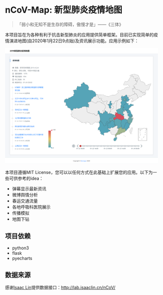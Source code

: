# nCoV-Map: 新型肺炎疫情地图

> 「弱小和无知不是生存的障碍，傲慢才是」——《三体》

本项目旨在为各种有利于抗击新型肺炎的应用提供简单框架。目前已实现简单的疫情演进地图(自2020年1月22日9点始)及资讯展示功能。应用示例如下：

![](nCoV-Map.png)

本项目遵循MIT License，您可以以任何方式在此基础上扩展您的应用。以下为一些可供参考的idea：

* 弹幕显示最新资讯
* 微博舆情分析
* 春运交通流量
* 各地呼吸科医院展示
* 传播模拟
* 地图下钻

## 项目依赖
* python3
* flask
* pyecharts

## 数据来源
感谢[Isaac Lin](https://github.com/BlankerL)提供数据接口：<http://lab.isaaclin.cn/nCoV/>